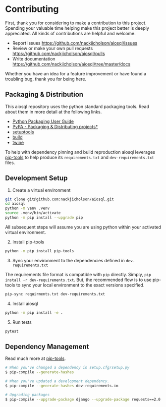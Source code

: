 # Contributing

First, thank you for considering to make a contribution to this project. Spending your valuable time helping make this project better is deeply appreciated. All kinds of contributions are helpful and welcome.

- Report issues https://github.com/nackjicholson/aiosql/issues
- Review or make your own pull requests https://github.com/nackjicholson/aiosql/pulls
- Write documentation https://github.com/nackjicholson/aiosql/tree/master/docs

Whether you have an idea for a feature improvement or have found a troubling bug, thank you for being here.

## Packaging & Distribution

This aiosql repository uses the python standard packaging tools. Read about them in more detail at the following links.

- [Python Packaging User Guide](https://packaging.python.org/)
- [PyPA - Packaging & Distributing projects*](https://packaging.python.org/guides/distributing-packages-using-setuptools/)
- [setuptools](https://setuptools.readthedocs.io/en/latest/index.html)
- [build](https://pypa-build.readthedocs.io/en/stable/)
- [twine](https://twine.readthedocs.io/en/latest/#configuration)

To help with dependency pinning and build reproduction aiosql leverages [pip-tools](https://github.com/jazzband/pip-tools) to help produce its `requirements.txt` and `dev-requirements.txt` files.

## Development Setup

1. Create a virtual environment

```sh
git clone git@github.com:nackjicholson/aiosql.git
cd aiosql
python -m venv .venv
source .venv/bin/activate
python -m pip install --upgrade pip
```

All subsequent steps will assume you are using python within your activated virtual environment.

2. Install pip-tools

```sh
python -m pip install pip-tools
```

3. Sync your environment to the dependencies defined in `dev-requirements.txt`

The requirements file format is compatible with `pip` directly. Simply, `pip install -r dev-requirements.txt`. But, the recommended flow is to use pip-tools to sync your local environment to the exact versions specified.

```sh
pip-sync requirments.txt dev-requirements.txt
```

4. Install aiosql

```sh
python -m pip install -e .
```

5. Run tests

```sh
pytest
```

## Dependency Management

Read much more at [pip-tools](https://github.com/jazzband/pip-tools).

```sh
# When you've changed a dependency in setup.cfg/setup.py
$ pip-compile --generate-hashes

# When you've updated a development dependency.
$ pip-compile --generate-hashes dev-requirements.in

# Upgrading packages
$ pip-compile --upgrade-package django --upgrade-package requests==2.0.0
```
